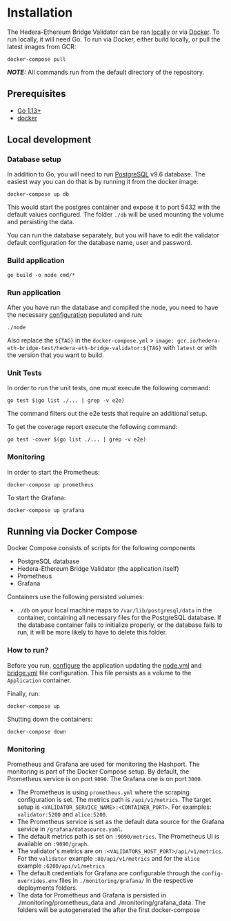 # Installation

The Hedera-Ethereum Bridge Validator can be ran [locally](#local-development) or via [Docker](#running-via-docker-compose).
To run locally, it will need Go. To run via Docker, either build locally, or pull the latest images from GCR:

```
docker-compose pull
```

**_NOTE:_** All commands run from the default directory of the repository.

## Prerequisites
- [Go 1.13+](https://golang.org/doc/install)
- [docker](https://docs.docker.com/install/)

## Local development

### Database setup

In addition to Go, you will need to run [PostgreSQL](https://postgresql.org) v9.6 database. The easiest way you can do that is by running it from the docker image:

```shell
docker-compose up db
```

This would start the postgres container and expose it to port 5432 with the default values configured.
The folder `./db` will be used mounting the volume and persisting the data.

You can run the database separately, but you will have to edit the validator default configuration for the database name, user and password.

### Build application

```shell
go build -o node cmd/*
```

### Run application

After you have run the database and compiled the node, you need to have the necessary [configuration](configuration.md) populated and run:
```shell
./node
```
Also replace the `${TAG}` in the `docker-compose.yml` > `image: gcr.io/hedera-eth-bridge-test/hedera-eth-bridge-validator:${TAG}` with `latest` or with the version that you want to build.
### Unit Tests
In order to run the unit tests, one must execute the following command:
```shell
go test $(go list ./... | grep -v e2e)
```
The command filters out the e2e tests that require an additional setup.

To get the coverage report execute the following command:
```shell
go test -cover $(go list ./... | grep -v e2e)
```

### Monitoring
In order to start the Prometheus:
```shell
docker-compose up prometheus
```
To start the Grafana:
```shell
docker-compose up grafana
```
## Running via Docker Compose

Docker Compose consists of scripts for the following components
 - PostgreSQL database
 - Hedera-Ethereum Bridge Validator (the application itself)
 - Prometheus
 - Grafana
 
Containers use the following persisted volumes:
 - `./db` on your local machine maps to `/var/lib/postgresql/data` in the container, containing all necessary files
   for the PostgreSQL database. If the database container fails to initialize properly, or the database fails to run,
   it will be more likely to have to delete this folder. 

### How to run?

Before you run, [configure](configuration.md) the application updating the [node.yml](../node.yml) and [bridge.yml](../bridge.yml) file configuration. 
This file persists as a volume to the `Application` container.

Finally, run:
```shell
docker-compose up
```

Shutting down the containers:
```shell
docker-compose down
```

### Monitoring
Prometheus and Grafana are used for monitoring the Hashport. The monitoring is part of the Docker Compose setup.
By default, the Prometheus service is on port `9090`. The Grafana one is on port `3000`.
- The Prometheus is using `prometheus.yml` where the scraping configuration is set. The metrics path is `/api/v1/metrics`.
  The target setup is `<VALIDATOR_SERVICE_NAME>:<CONTAINER_PORT>`. For examples: `validator:5200` and `alice:5200`.
- The Prometheus service is set as the default data source for the Grafana service in `/grafana/datasource.yaml`.
- The default metrics path is set on `:9090/metrics`. The Prometheus UI is available on `:9090/graph`.
- The validator's metrics are on `:<VALIDATORS_HOST_PORT>/api/v1/metrics`.
For the `validator` example `:80/api/v1/metrics` and for the `alice` example `:6200/api/v1/metrics`
- The default credentials for Grafana are configurable through the `config-overrides.env` files in `./monitoring/grafana/` in the respective deployments folders.
- The data for Prometheus and Grafana is persisted in ./monitoring/prometheus_data and ./monitoring/grafana_data. The folders will be autogenerated the after the first docker-compose